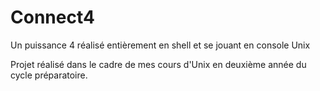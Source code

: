 # Connect4
Un puissance 4 réalisé entièrement en shell et se jouant en console Unix

Projet réalisé dans le cadre de mes cours d'Unix en deuxième année du cycle préparatoire.
